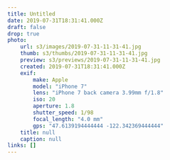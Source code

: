 ```yaml
---
title: Untitled
date: 2019-07-31T18:31:41.000Z
draft: false
drop: true
photo:
    url: s3/images/2019-07-31-11-31-41.jpg
    thumb: s3/thumbs/2019-07-31-11-31-41.jpg
    preview: s3/previews/2019-07-31-11-31-41.jpg
    created: 2019-07-31T18:31:41.000Z
    exif:
        make: Apple
        model: "iPhone 7"
        lens: "iPhone 7 back camera 3.99mm f/1.8"
        iso: 20
        aperture: 1.8
        shutter_speed: 1/98
        focal_length: "4.0 mm"
        gps: "47.6139194444444 -122.342369444444"
    title: null
    caption: null
links: []
---
```

